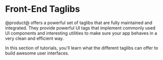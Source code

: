 # Front-End Taglibs [](id=front-end-taglibs)

@product@ offers a powerful set of taglibs that are fully maintained and integrated. They provide powerful UI tags that implement commonly used UI components and interesting utilities to make sure your app behaves in a very clean and efficient way.

In this section of tutorials, you'll learn what the different taglibs can offer to build awesome user interfaces.